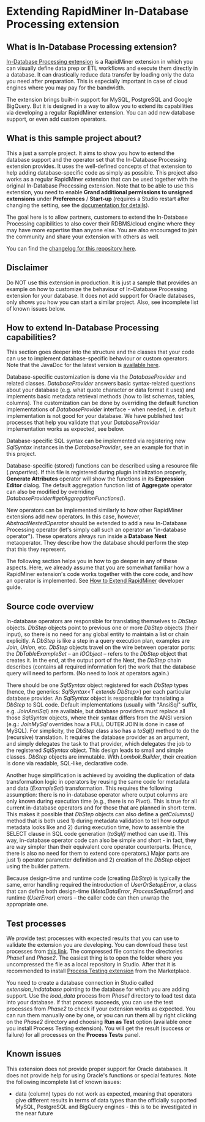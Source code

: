 Extending RapidMiner In-Database Processing extension
=====================================================

What is In-Database Processing extension?
-----------------------------------------

[In-Database Processing extension](https://marketplace.rapidminer.com/UpdateServer/faces/product_details.xhtml?productId=rmx_in_database_processing) is a RapidMiner extension in which you can visually define data prep or ETL workflows and execute them directly in a database. It can drastically reduce data transfer by loading only the data you need after preparation. This is especially important in case of cloud engines where you may pay for the bandwidth.

The extension brings built-in support for MySQL, PostgreSQL and Google BigQuery. But it is designed in a way to allow you to extend its capabilities via developing a regular RapidMiner extension. You can add new database support, or even add custom operators.

What is this sample project about?
----------------------------------

This a just a sample project. It aims to show you how to extend the database support and the operator set that the In-Database Processing extension provides. It uses the well-defined concepts of that extension to help adding database-specific code as simply as possible. This project also works as a regular RapidMiner extension that can be used together with the original In-Database Processing extension. Note that to be able to use this extension, you need to enable **Grand additional permissions to unsigned extensions** under **Preferences** / **Start-up** (requires a Studio restart after changing the setting, see the [documentation for details](https://docs.rapidminer.com/latest/developers/extensions/security/#permissions)).

The goal here is to allow partners, customers to extend the In-Database Processing capibilities to also cover their RDBMS/cloud engine where they may have more expertise than anyone else. You are also encouraged to join the community and share your extension with others as well.

You can find the [changelog for this repository here](CHANGES.md).

Disclaimer
----------

Do NOT use this extension in production. It is just a sample that provides an example on how to customize the behaviour of In-Database Processing extension for your database. It does not add support for Oracle databases, only shows you how you can start a similar project. Also, see incomplete list of known issues below.

How to extend In-Database Processing capabilities?
--------------------------------------------------

This section goes deeper into the structure and the classes that your code can use to implement database-specific behaviour or custom operators. Note that the JavaDoc for the latest version is [available here](https://rapidminer-labs.github.io/indb/apidocs/).

Database-specific customization is done via the *DatabaseProvider* and related classes. *DatabaseProvider* answers basic syntax-related questions about your database (e.g. what quote character or data format it uses) and implements basic metadata retrieval methods (how to list schemas, tables, columns). The customization can be done by overriding the default function implementations of *DatabaseProvider* interface - when needed, i.e. default implementation is not good for your database. We have published test processes that help you validate that your *DatabaseProvider* implementation works as expected, see below.

Database-specific SQL syntax can be implemented via registering new *SqlSyntax* instances in the *DatabaseProvider*, see an example for that in this project.

Database-specific (stored) functions can be described using a resource file (*.properties*). If this file is registered during plugin initialization properly, **Generate Attributes** operator will show the functions in its **Expression Editor** dialog. The default aggregation function list of **Aggregate** operator can also be modified by overriding *DatabaseProvider#getAggregationFunctions()*.

New operators can be implemented similarly to how other RapidMiner extensions add new operators. In this case, however, *AbstractNestedOperator* should be extended to add a new In-Database Processing operator (let's simply call such an operator an "in-database operator"). These operators always run inside a **Database Nest** metaoperator. They describe how the database should perform the step that this they represent.

The following section helps you in how to go deeper in any of these aspects. Here, we already assume that you are somewhat familiar how a RapidMiner extension's code works together with the core code, and how an operator is implemented. See [How to Extend RapidMiner](https://docs.rapidminer.com/developers/) developer guide.

Source code overview
--------------------
In-database operators are responsible for translating themselves to *DbStep* objects. *DbStep* objects point to previous one or more *DbStep* objects (their input), so there is no need for any global entity to maintain a list or chain explicitly. A *DbStep* is like a step in a query execution plan, examples are *Join*, *Union*, etc.
*DbStep* objects travel on the wire between operator ports: the *DbTableExampleSet* – an *IOObject* – refers to the *DbStep* object that creates it. In the end, at the output port of the Nest, the *DbStep* chain describes (contains all required information for) the work that the database query will need to perform. (No need to look at operators again.)

There should be one *SqlSyntax* object registered for each *DbStep* types (hence, the generics: *SqlSyntax\<T extends DbStep\>*) per each particular database provider. An *SqlSyntax* object is responsible for translating a *DbStep* to SQL code. Default implementations (usually with "AnsiSql" suffix, e.g. *JoinAnsiSql*) are available, but database providers must replace all those *SqlSyntax* objects, where their syntax differs from the ANSI version (e.g.: *JoinMySql* overrides how a FULL OUTER JOIN is done in case of MySQL).
For simplicity, the *DbStep* class also has a *toSql()* method to do the (recursive) translation. It requires the database provider as an argument, and simply delegates the task to that provider, which delegates the job to the registered *SqlSyntax* object. This design leads to small and simple classes. *DbStep* objects are immutable. With *Lombok.Builder*, their creation is done via readable, SQL-like, declarative code.

Another huge simplification is achieved by avoiding the duplication of data transformation logic in operators by reusing the same code for metadata and data (*ExampleSet*) transformation.
This requires the following assumption: there is no in-database operator where output columns are only known during execution time (e.g., there is no Pivot). This is true for all current in-database operators and for those that are planned in short-term. 
This makes it possible that *DbStep* objects can also define a *getColumns()* method that is both used 1) during metadata validation to tell how output metadata looks like and 2) during execution time, how to assemble the SELECT clause in SQL code generation (*toSql()* method can use it).
This way, in-database operator code can also be simple and short - in fact, they are way simpler than their equivalent core operator counterparts. (Hence, there is also no need for them to extend core operators.) Major parts are just 1) operator parameter definition and 2) creation of the *DbStep* object using the builder pattern.

Because design-time and runtime code (creating *DbStep*) is typically the same, error handling required the introduction of *UserOrSetupError*, a class that can define both design-time (*MetaDataError*, *ProcessSetupError*) and runtime (*UserError*) errors – the caller code can then unwrap the appropriate one.

Test processes
--------------
We provide test processes with expected results that you can use to validate the extension you are developing. You can download these test processes from [this link](https://maven.rapidminer.com/service/local/repositories/releases/content/com/rapidminer/extension/in_database_processing/9.1.0/in_database_processing-9.1.0-process-tests.zip). The compressed file contains the directories *Phase1* and *Phase2*. The easiest thing is to open the folder where you uncompressed the file as a local repository in Studio. After that it is recommended to install [Process Testing extension](https://marketplace.rapidminer.com/UpdateServer/faces/product_details.xhtml?productId=rmx_test) from the Marketplace.

You need to create a database connection in Studio called *extension_indatabase* pointing to the database for which you are adding support. Use the *load_data* process from *Phase1* directory to load test data into your database. If that process succeeds, you can use the test processes from *Phase2* to check if your extension works as expected. You can run them manually one by one, or you can run them all by right clicking on the *Phase2* directory and choosing **Run as Test** option (available once you install Process Testing extension). You will get the result (success or failure) for all processes on the **Process Tests** panel.

Known issues
------------
This extension does not provide proper support for Oracle databases. It does not provide help for using Oracle's functions or special features. Note the following incomplete list of known issues:
- data (column) types do not work as expected, meaning that operators give different results in terms of data types than the officially supported MySQL, PostgreSQL and BigQuery engines - this is to be investigated in the near future


